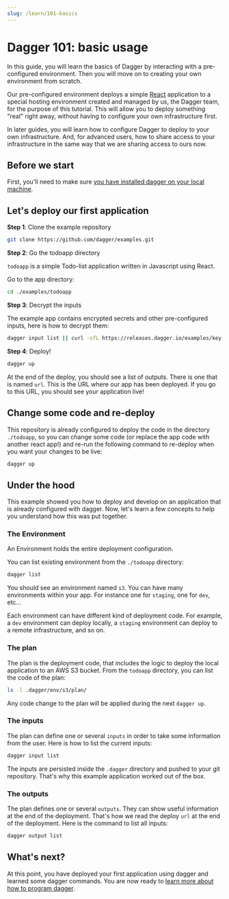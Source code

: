 ```yaml
---
slug: /learn/101-basics
---
```


# Dagger 101: basic usage

In this guide, you will learn the basics of Dagger by interacting with a pre-configured environment.
Then you will move on to creating your own environment from scratch.

Our pre-configured environment deploys a simple [React](https://reactjs.org/)
application to a special hosting environment created and managed by us, the Dagger team, for the purpose of this tutorial.
This will allow you to deploy something "real" right away, without having to configure your own infrastructure first.

In later guides, you will learn how to configure Dagger to deploy to your own infrastructure. And, for advanced users,
how to share access to your infrastructure in the same way that we are sharing access to ours now.

## Before we start

First, you'll need to make sure [you have installed dagger on your local machine](/install).

## Let's deploy our first application

**Step 1**: Clone the example repository

```sh
git clone https://github.com/dagger/examples.git
```

**Step 2**: Go the todoapp directory

`todoapp` is a simple Todo-list application written in Javascript using React.

Go to the app directory:

```sh
cd ./examples/todoapp
```

**Step 3**: Decrypt the inputs

The example app contains encrypted secrets and other pre-configured inputs, here is how to decrypt them:

```sh
dagger input list || curl -sfL https://releases.dagger.io/examples/key.txt >> ~/.config/dagger/keys.txt
```

**Step 4**: Deploy!

```sh
dagger up
```

At the end of the deploy, you should see a list of outputs. There is one that is named `url`. This is the URL where our app has been deployed. If you go to this URL, you should see your application live!

## Change some code and re-deploy

This repository is already configured to deploy the code in the directory `./todoapp`, so you can change some code (or replace the app code with another react app!) and re-run the following command to re-deploy when you want your changes to be live:

```sh
dagger up
```

## Under the hood

This example showed you how to deploy and develop on an application that is already configured with dagger. Now, let's learn a few concepts to help you understand how this was put together.

### The Environment

An Environment holds the entire deployment configuration.

You can list existing environment from the `./todoapp` directory:

```sh
dagger list
```

You should see an environment named `s3`. You can have many environments within your app. For instance one for `staging`, one for `dev`, etc...

Each environment can have different kind of deployment code. For example, a `dev` environment can deploy locally, a `staging` environment can deploy to a remote infrastructure, and so on.

### The plan

The plan is the deployment code, that includes the logic to deploy the local application to an AWS S3 bucket. From the `todoapp` directory, you can list the code of the plan:

```sh
ls -l .dagger/env/s3/plan/
```

Any code change to the plan will be applied during the next `dagger up`.

### The inputs

The plan can define one or several `inputs` in order to take some information from the user. Here is how to list the current inputs:

```sh
dagger input list
```

The inputs are persisted inside the `.dagger` directory and pushed to your git repository. That's why this example application worked out of the box.

### The outputs

The plan defines one or several `outputs`. They can show useful information at the end of the deployment. That's how we read the deploy `url` at the end of the deployment. Here is the command to list all inputs:

```sh
dagger output list
```

## What's next?

At this point, you have deployed your first application using dagger and learned some dagger commands. You are now ready to [learn more about how to program dagger](/learn/102-dev).
